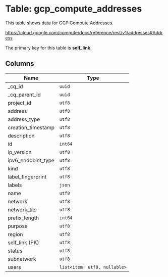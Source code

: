 # Table: gcp_compute_addresses

This table shows data for GCP Compute Addresses.

https://cloud.google.com/compute/docs/reference/rest/v1/addresses#Address

The primary key for this table is **self_link**.

## Columns

| Name          | Type          |
| ------------- | ------------- |
|_cq_id|`uuid`|
|_cq_parent_id|`uuid`|
|project_id|`utf8`|
|address|`utf8`|
|address_type|`utf8`|
|creation_timestamp|`utf8`|
|description|`utf8`|
|id|`int64`|
|ip_version|`utf8`|
|ipv6_endpoint_type|`utf8`|
|kind|`utf8`|
|label_fingerprint|`utf8`|
|labels|`json`|
|name|`utf8`|
|network|`utf8`|
|network_tier|`utf8`|
|prefix_length|`int64`|
|purpose|`utf8`|
|region|`utf8`|
|self_link (PK)|`utf8`|
|status|`utf8`|
|subnetwork|`utf8`|
|users|`list<item: utf8, nullable>`|
